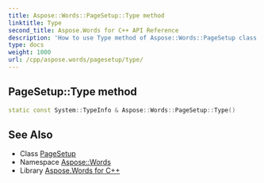 ```yaml
---
title: Aspose::Words::PageSetup::Type method
linktitle: Type
second_title: Aspose.Words for C++ API Reference
description: 'How to use Type method of Aspose::Words::PageSetup class in C++.'
type: docs
weight: 1000
url: /cpp/aspose.words/pagesetup/type/
---
```

## PageSetup::Type method




```cpp
static const System::TypeInfo & Aspose::Words::PageSetup::Type()
```

## See Also

* Class [PageSetup](../)
* Namespace [Aspose::Words](../../)
* Library [Aspose.Words for C++](../../../)
